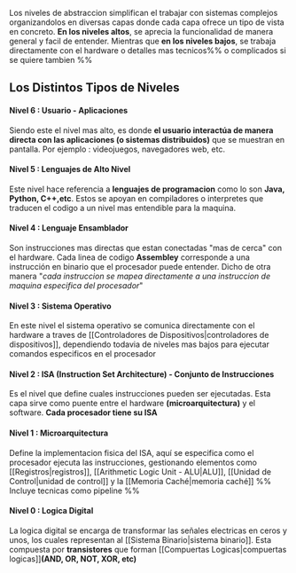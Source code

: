 Los niveles de abstraccion simplifican el trabajar con sistemas complejos organizandolos en diversas capas donde cada capa ofrece un tipo de vista en concreto.
**En los niveles altos**, se aprecia la funcionalidad de manera general y facil de entender. Mientras que **en los niveles bajos**, se trabaja directamente con el hardware o detalles mas tecnicos%% o complicados si se quiere tambien %%

## Los Distintos Tipos de Niveles
#### Nivel 6 : Usuario - Aplicaciones
Siendo este el nivel mas alto, es donde **el usuario interactúa de manera directa con las aplicaciones (o sistemas distribuidos)** que se muestran en pantalla. Por ejemplo : videojuegos, navegadores web, etc.

#### Nivel 5 : Lenguajes de Alto Nivel
Este nivel hace referencia a **lenguajes de programacion** como lo son **Java, Python, C++,etc**. Estos se apoyan en compiladores o interpretes que traducen el codigo a un nivel mas entendible para la maquina.

#### Nivel 4 : Lenguaje Ensamblador
Son instrucciones mas directas que estan conectadas "mas de cerca" con el hardware. Cada linea de codigo **Assembley** corresponde a una instrucción en binario que el procesador puede entender. Dicho de otra manera "*cada instruccion se mapea directamente a una instruccion de maquina especifica del procesador*"

#### Nivel 3 : Sistema Operativo
En este nivel el sistema operativo se comunica directamente con el hardware a traves de [[Controladores de Dispositivos|controladores de dispositivos]], dependiendo todavia de niveles mas bajos para ejecutar comandos especificos en el procesador

#### Nivel 2 : ISA (Instruction Set Architecture) - Conjunto de Instrucciones
Es el nivel que define cuales instrucciones pueden ser ejecutadas. Esta capa sirve como puente entre el hardware **(microarquitectura)** y el software. **Cada procesador tiene su ISA**

#### Nivel 1 : Microarquitectura
Define la implementacion fisica del ISA, aquí se especifica como el procesador ejecuta las instrucciones, gestionando elementos como [[Registros|registros]], [[Arithmetic Logic Unit - ALU|ALU]], [[Unidad de Control|unidad de control]] y la [[Memoria Caché|memoria caché]]
%% Incluye tecnicas como pipeline %%

#### Nivel 0 : Logica Digital
La logica digital se encarga de transformar las señales electricas en ceros y unos, los cuales representan al [[Sistema Binario|sistema binario]]. Esta compuesta por **transistores** que forman [[Compuertas Logicas|compuertas logicas]]**(AND, OR, NOT, XOR, etc)**